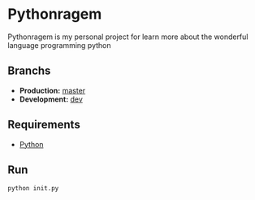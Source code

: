 
# Pythonragem
Pythonragem is my personal project for learn more about the wonderful language programming python

## Branchs

 - **Production:** [master](https://github.com/velrino/pythonragem) 
 - **Development:** [dev](https://github.com/velrino/pythonragem/tree/dev)

## Requirements

 - [Python](https://www.python.org/downloads/)

## Run

    python init.py
